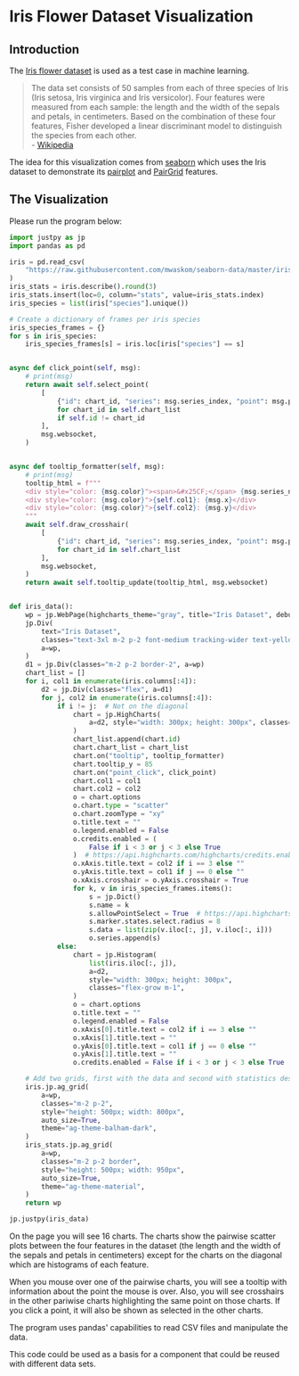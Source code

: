 # Iris Flower Dataset Visualization

## Introduction

The [Iris flower dataset](https://en.wikipedia.org/wiki/Iris_flower_data_set) is used as a test case in machine learning.

> The data set consists of 50 samples from each of three species of Iris (Iris setosa, Iris virginica and Iris versicolor). Four features were measured from each sample: the length and the width of the sepals and petals, in centimeters. Based on the combination of these four features, Fisher developed a linear discriminant model to distinguish the species from each other.  
 <span>-</span> [Wikipedia](https://en.wikipedia.org/wiki/Iris_flower_data_set)
 
 The idea for this visualization comes from [seaborn](https://seaborn.pydata.org/) which uses the Iris dataset to demonstrate its [pairplot](https://seaborn.pydata.org/generated/seaborn.pairplot.html) and [PairGrid](https://seaborn.pydata.org/generated/seaborn.PairGrid.html#seaborn.PairGrid) features.
 
 ## The Visualization
 
 Please run the program below:
 
```python
import justpy as jp
import pandas as pd

iris = pd.read_csv(
    "https://raw.githubusercontent.com/mwaskom/seaborn-data/master/iris.csv"
)
iris_stats = iris.describe().round(3)
iris_stats.insert(loc=0, column="stats", value=iris_stats.index)
iris_species = list(iris["species"].unique())

# Create a dictionary of frames per iris species
iris_species_frames = {}
for s in iris_species:
    iris_species_frames[s] = iris.loc[iris["species"] == s]


async def click_point(self, msg):
    # print(msg)
    return await self.select_point(
        [
            {"id": chart_id, "series": msg.series_index, "point": msg.point_index}
            for chart_id in self.chart_list
            if self.id != chart_id
        ],
        msg.websocket,
    )


async def tooltip_formatter(self, msg):
    # print(msg)
    tooltip_html = f"""
    <div style="color: {msg.color}"><span>&#x25CF;</span> {msg.series_name}</div>
    <div style="color: {msg.color}">{self.col1}: {msg.x}</div>
    <div style="color: {msg.color}">{self.col2}: {msg.y}</div>
    """
    await self.draw_crosshair(
        [
            {"id": chart_id, "series": msg.series_index, "point": msg.point_index}
            for chart_id in self.chart_list
        ],
        msg.websocket,
    )
    return await self.tooltip_update(tooltip_html, msg.websocket)


def iris_data():
    wp = jp.WebPage(highcharts_theme="gray", title="Iris Dataset", debug=True)
    jp.Div(
        text="Iris Dataset",
        classes="text-3xl m-2 p-2 font-medium tracking-wider text-yellow-300 bg-gray-800 text-center",
        a=wp,
    )
    d1 = jp.Div(classes="m-2 p-2 border-2", a=wp)
    chart_list = []
    for i, col1 in enumerate(iris.columns[:4]):
        d2 = jp.Div(classes="flex", a=d1)
        for j, col2 in enumerate(iris.columns[:4]):
            if i != j:  # Not on the diagonal
                chart = jp.HighCharts(
                    a=d2, style="width: 300px; height: 300px", classes="flex-grow m-1"
                )
                chart_list.append(chart.id)
                chart.chart_list = chart_list
                chart.on("tooltip", tooltip_formatter)
                chart.tooltip_y = 85
                chart.on("point_click", click_point)
                chart.col1 = col1
                chart.col2 = col2
                o = chart.options
                o.chart.type = "scatter"
                o.chart.zoomType = "xy"
                o.title.text = ""
                o.legend.enabled = False
                o.credits.enabled = (
                    False if i < 3 or j < 3 else True
                )  # https://api.highcharts.com/highcharts/credits.enabled
                o.xAxis.title.text = col2 if i == 3 else ""
                o.yAxis.title.text = col1 if j == 0 else ""
                o.xAxis.crosshair = o.yAxis.crosshair = True
                for k, v in iris_species_frames.items():
                    s = jp.Dict()
                    s.name = k
                    s.allowPointSelect = True  # https://api.highcharts.com/highcharts/series.scatter.allowPointSelect
                    s.marker.states.select.radius = 8
                    s.data = list(zip(v.iloc[:, j], v.iloc[:, i]))
                    o.series.append(s)
            else:
                chart = jp.Histogram(
                    list(iris.iloc[:, j]),
                    a=d2,
                    style="width: 300px; height: 300px",
                    classes="flex-grow m-1",
                )
                o = chart.options
                o.title.text = ""
                o.legend.enabled = False
                o.xAxis[0].title.text = col2 if i == 3 else ""
                o.xAxis[1].title.text = ""
                o.yAxis[0].title.text = col1 if j == 0 else ""
                o.yAxis[1].title.text = ""
                o.credits.enabled = False if i < 3 or j < 3 else True

    # Add two grids, first with the data and second with statistics describing the data
    iris.jp.ag_grid(
        a=wp,
        classes="m-2 p-2",
        style="height: 500px; width: 800px",
        auto_size=True,
        theme="ag-theme-balham-dark",
    )
    iris_stats.jp.ag_grid(
        a=wp,
        classes="m-2 p-2 border",
        style="height: 500px; width: 950px",
        auto_size=True,
        theme="ag-theme-material",
    )
    return wp

jp.justpy(iris_data)
```  
 
On the page you will see 16 charts. The charts show the pairwise scatter plots between the four features in the dataset (the length and the width of the sepals and petals in centimeters) except for the charts on the diagonal which are histograms of each feature.

When you mouse over one of the pairwise charts, you will see a tooltip with information about the point the mouse is over. Also, you will see crosshairs in the other pariwise charts highlighting the same point on those charts. If you click a point, it will also be shown as selected in the other charts.

The program uses pandas' capabilities to read CSV files and manipulate the data.

This code could be used as a basis for a component that could be reused with different data sets.  

